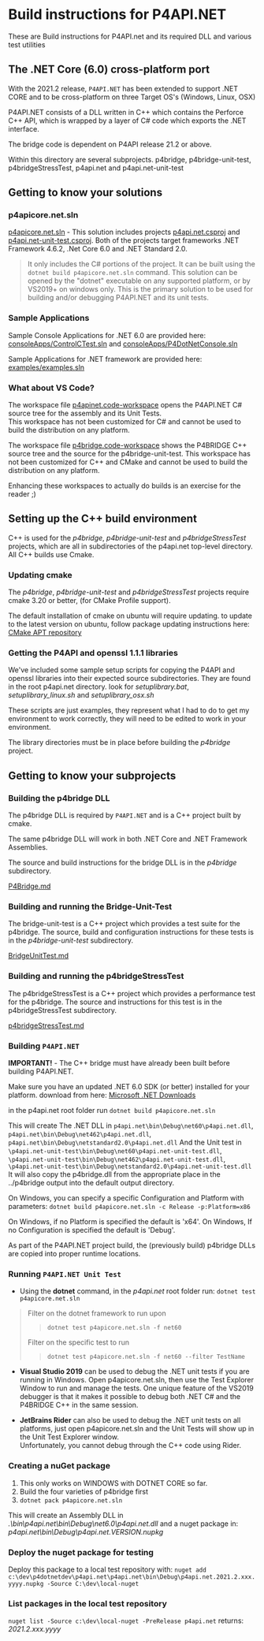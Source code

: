 # Build instructions for P4API.NET 

These are Build instructions for P4API.net and its required DLL and various test utilities

## The .NET Core (6.0) cross-platform port

With the 2021.2 release, `P4API.NET` has been extended to support .NET CORE and to be cross-platform on three Target OS's (Windows, Linux, OSX)

P4API.NET consists of a DLL written in C++ which contains the Perforce C++ API, which is wrapped by a layer of C# code which exports the .NET interface.

The bridge code is dependent on P4API release 21.2 or above.

Within this directory are several subprojects.  p4bridge, p4bridge-unit-test, p4bridgeStressTest, p4api.net and p4api.net-unit-test

## Getting to know your solutions

### p4apicore.net.sln

[p4apicore.net.sln](p4apicore.net.sln) - This solution includes projects [p4api.net.csproj](./p4api.net/p4api.net.csproj)  and [p4api.net-unit-test.csproj](./p4api.net-unit-test/p4api.net-unit-test.csproj). 
Both of the projects target frameworks .NET Framework 4.6.2, .Net Core 6.0 and .NET Standard 2.0.
> It only includes the C# portions of the project.
> It can be built using the `dotnet build p4apicore.net.sln` command.
This solution can be opened by the "dotnet" executable on any supported platform, or by VS2019+ on windows only.
This is the primary solution to be used for building and/or debugging P4API.NET and its unit tests.

### Sample Applications

Sample Console Applications for .NET 6.0 are provided here: 
[consoleApps/ControlCTest.sln](consoleApps/ControlCTest.sln) and [consoleApps/P4DotNetConsole.sln](consoleApps/P4DotNetConsole.sln)

Sample Applications for .NET framework are provided here:
[examples/examples.sln](examples/examples.sln)

### What about VS Code?

The workspace file [p4apinet.code-workspace](./p4apinet.code-workspace) opens the P4API.NET C# source tree for the assembly and its Unit Tests.  
This workspace has not been customized for C# and cannot be used to build the distribution on any platform.

The workspace file [p4bridge.code-workspace](./p4bridge.code-workspace) shows the P4BRIDGE C++ source tree and the source for the p4bridge-unit-test. 
This workspace has not been customized for C++ and CMake and cannot be used to build the distribution on any platform.

Enhancing these workspaces to actually do builds is an exercise for the reader ;)

## Setting up the C++ build environment

C++ is used for the *p4bridge*, *p4bridge-unit-test* and *p4bridgeStressTest* projects, which are all in subdirectories of the p4api.net top-level directory.   All C++ builds use Cmake.

### Updating cmake

The *p4bridge*, *p4bridge-unit-test* and *p4bridgeStressTest* projects require cmake 3.20 or better, (for CMake Profile support).

The default installation of cmake on ubuntu will require updating.
to update to the latest version on ubuntu, follow package updating instructions here: [CMake APT repository](https://apt.kitware.com)

### Getting the P4API and openssl 1.1.1 libraries

We've included some sample setup scripts for copying the P4API and openssl libraries into their expected source subdirectories.  They are found in the root p4api.net directory.
look for *setuplibrary.bat*, *setuplibrary_linux.sh* and *setuplibrary_osx.sh*

These scripts are just examples, they represent what I had to do to get my environment to work correctly, they will need to be edited to work in your environment.

The library directories must be in place before building the *p4bridge* project.

## Getting to know your subprojects

### Building the **p4bridge DLL**

The p4bridge DLL is required by `P4API.NET` and is a C++ project built by cmake.

The same p4bridge DLL will work in both .NET Core and .NET Framework Assemblies.

The source and build instructions for the bridge DLL is in the *p4bridge* subdirectory.

 [P4Bridge.md](p4bridge/P4Bridge.md)

### Building and running the **Bridge-Unit-Test**

The bridge-unit-test is a C++ project which provides a test suite for the p4bridge.
The source, build and configuration instructions for these tests is in the *p4bridge-unit-test* subdirectory.

 [BridgeUnitTest.md](p4bridge-unit-test/BridgeUnitTest.md)

### Building and running the **p4bridgeStressTest**

 The p4bridgeStressTest is a C++ project which provides a performance test for the p4bridge. The source and instructions for this test is in the p4bridgeStressTest subdirectory.

 [p4bridgeStressTest.md](p4bridgeStressTest/p4bridgeStressTest.md)

### Building `P4API.NET`

**IMPORTANT!** - The C++ bridge must have already been built before building P4API.NET.

Make sure you have an updated .NET 6.0 SDK (or better) installed for your platform.
download from here: [Microsoft .NET Downloads](https://dotnet.microsoft.com/download)

in the p4api.net root folder run
`dotnet build p4apicore.net.sln`

 This will create The .NET DLL in `p4api.net\bin\Debug\net60\p4api.net.dll`, `p4api.net\bin\Debug\net462\p4api.net.dll`, `p4api.net\bin\Debug\netstandard2.0\p4api.net.dll`
 And the Unit test in `\p4api.net-unit-test\bin\Debug\net60\p4api.net-unit-test.dll`, `\p4api.net-unit-test\bin\Debug\net462\p4api.net-unit-test.dll`, `\p4api.net-unit-test\bin\Debug\netstandard2.0\p4api.net-unit-test.dll`
 It will also copy the p4bridge.dll from the appropriate place in the ../p4bridge output into the default output directory.

 On Windows, you can specify a specific Configuration and Platform with parameters:
 `dotnet build p4apicore.net.sln -c Release -p:Platform=x86`

 On Windows, if no Platform is specified the default is 'x64'.
 On Windows, If no Configuration is specified the default is 'Debug'.

As part of the P4API.NET project build, the (previously build) p4bridge DLLs are copied 
into proper runtime locations. 

### Running `P4API.NET Unit Test`

* Using the **dotnet** command,  in the *p4api.net* root folder run:
`dotnet test p4apicore.net.sln`

> Filter on the dotnet framework to run upon
>> `dotnet test p4apicore.net.sln -f net60`
>
> Filter on the specific test to run
>> `dotnet test p4apicore.net.sln -f net60 --filter TestName`


* **Visual Studio 2019** can be used to debug the .NET unit tests if you are running in Windows.
Open p4apicore.net.sln, then use the Test Explorer Window to run and manage the tests.
One unique feature of the VS2019 debugger is that it makes it possible to debug both .NET  C# and the P4BRIDGE C++ in the same session.

* **JetBrains Rider** can also be used to debug the .NET unit tests on all platforms,  just open p4apicore.net.sln and the Unit Tests will show up in the Unit Test Explorer window.  
Unfortunately, you cannot debug through the C++ code using Rider.

### Creating a nuGet package

1. This only works on WINDOWS with DOTNET CORE so far.
2. Build the four varieties of p4bridge first
3. `dotnet pack p4apicore.net.sln`

This will create an Assembly DLL in *.\bin\p4api.net\bin\Debug\net6.0\p4api.net.dll*
and a nuget package in:
*p4api.net\bin\Debug\p4api.net.VERSION.nupkg*

### Deploy the nuget package for testing

Deploy this package to a local test repository with: 
`nuget add c:\dev\p4dotnetdev\p4api.net\p4api.net\bin\Debug\p4api.net.2021.2.xxx.yyyy.nupkg -Source C:\dev\local-nuget`

### List packages in the local test repository

`nuget list -Source c:\dev\local-nuget -PreRelease p4api.net`
returns: *2021.2.xxx.yyyy*

